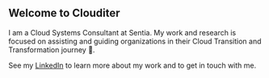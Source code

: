 ## Welcome to Clouditer

I am a Cloud Systems Consultant at Sentia. My work and research is focused on assisting and guiding organizations in their Cloud Transition and Transformation journey :rocket:.

See my [LinkedIn](https://www.linkedin.com/in/basdezeeuw89/) to learn more about my work and to get in touch with me.


